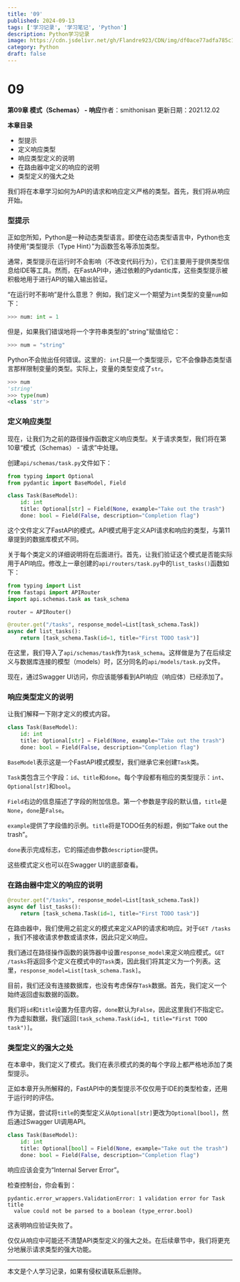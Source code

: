 ```yaml
---
title: '09'
published: 2024-09-13
tags: ['学习记录', '学习笔记', 'Python']
description: Python学习记录
image: https://cdn.jsdelivr.net/gh/Flandre923/CDN/img/df0ace77adfa785c1136c9ac01e974d3e1703f9f2b5a20f2950ae549f5c9d872.jpg
category: Python
draft: false
---
```



# 09

**第09章 模式（Schemas） - 响应**作者：smithonisan 更新日期：2021.12.02

**本章目录**

* 型提示
* 定义响应类型
* 响应类型定义的说明
* 在路由器中定义的响应的说明
* 类型定义的强大之处

我们将在本章学习如何为API的请求和响应定义严格的类型。首先，我们将从响应开始。

### 型提示

正如您所知，Python是一种动态类型语言。即使在动态类型语言中，Python也支持使用“类型提示（Type Hint）”为函数签名等添加类型。

通常，类型提示在运行时不会影响（不改变代码行为），它们主要用于提供类型信息给IDE等工具。然而，在FastAPI中，通过依赖的Pydantic库，这些类型提示被积极地用于进行API的输入输出验证。

“在运行时不影响”是什么意思？ 例如，我们定义一个期望为`int`​类型的变量`num`​如下：

```python
>>> num: int = 1
```

但是，如果我们错误地将一个字符串类型的"string"赋值给它：

```python
>>> num = "string"
```

Python不会抛出任何错误。这里的`: int`​只是一个类型提示，它不会像静态类型语言那样限制变量的类型。实际上，变量的类型变成了`str`​。

```python
>>> num
'string'
>>> type(num)
<class 'str'>
```

### 定义响应类型

现在，让我们为之前的路径操作函数定义响应类型。关于请求类型，我们将在第10章“模式（Schemas） - 请求”中处理。

创建`api/schemas/task.py`​文件如下：

```python
from typing import Optional
from pydantic import BaseModel, Field

class Task(BaseModel):
    id: int
    title: Optional[str] = Field(None, example="Take out the trash")
    done: bool = Field(False, description="Completion flag")
```

这个文件定义了FastAPI的模式。API模式用于定义API请求和响应的类型，与第11章提到的数据库模式不同。

关于每个类定义的详细说明将在后面进行。首先，让我们验证这个模式是否能实际用于API响应。修改上一章创建的`api/routers/task.py`​中的`list_tasks()`​函数如下：

```python
from typing import List
from fastapi import APIRouter
import api.schemas.task as task_schema

router = APIRouter()

@router.get("/tasks", response_model=List[task_schema.Task])
async def list_tasks():
    return [task_schema.Task(id=1, title="First TODO task")]
```

在这里，我们导入了`api/schemas/task`​作为`task_schema`​。这样做是为了在后续定义与数据库连接的模型（models）时，区分同名的`api/models/task.py`​文件。

现在，通过Swagger UI访问，你应该能够看到API响应（响应体）已经添加了。

### 响应类型定义的说明

让我们解释一下刚才定义的模式内容。

```python
class Task(BaseModel):
    id: int
    title: Optional[str] = Field(None, example="Take out the trash")
    done: bool = Field(False, description="Completion flag")
```

​`BaseModel`​表示这是一个FastAPI模式模型，我们继承它来创建`Task`​类。

​`Task`​类包含三个字段：`id`​、`title`​和`done`​。每个字段都有相应的类型提示：`int`​、`Optional[str]`​和`bool`​。

​`Field`​右边的信息描述了字段的附加信息。第一个参数是字段的默认值，`title`​是`None`​，`done`​是`False`​。

​`example`​提供了字段值的示例。`title`​将是TODO任务的标题，例如“Take out the trash”。

​`done`​表示完成标志，它的描述由参数`description`​提供。

这些模式定义也可以在Swagger UI的底部查看。

### 在路由器中定义的响应的说明

```python
@router.get("/tasks", response_model=List[task_schema.Task])
async def list_tasks():
    return [task_schema.Task(id=1, title="First TODO task")]
```

在路由器中，我们使用之前定义的模式来定义API的请求和响应。对于`GET /tasks`​，我们不接收请求参数或请求体，因此只定义响应。

我们通过在路径操作函数的装饰器中设置`response_model`​来定义响应模式。`GET /tasks`​将返回多个定义在模式中的`Task`​类，因此我们将其定义为一个列表。这里，`response_model=List[task_schema.Task]`​。

目前，我们还没有连接数据库，也没有考虑保存`Task`​数据。首先，我们定义一个始终返回虚拟数据的函数。

我们将`id`​和`title`​设置为任意内容，`done`​默认为`False`​，因此这里我们不指定它。作为虚拟数据，我们返回`[task_schema.Task(id=1, title="First TODO task")]`​。

### 类型定义的强大之处

在本章中，我们定义了模式。我们在表示模式的类的每个字段上都严格地添加了类型提示。

正如本章开头所解释的，FastAPI中的类型提示不仅仅用于IDE的类型检查，还用于运行时的评估。

作为证据，尝试将`title`​的类型定义从`Optional[str]`​更改为`Optional[bool]`​，然后通过Swagger UI调用API。

```python
class Task(BaseModel):
    id: int
    title: Optional[bool] = Field(None, example="Take out the trash")
    done: bool = Field(False, description="Completion flag")
```

响应应该会变为“Internal Server Error”。

检查控制台，你会看到：

```text
pydantic.error_wrappers.ValidationError: 1 validation error for Task
title
  value could not be parsed to a boolean (type_error.bool)
```

这表明响应验证失败了。

仅仅从响应中可能还不清楚API类型定义的强大之处。在后续章节中，我们将更充分地展示请求类型的强大功能。

---
本文是个人学习记录，如果有侵权请联系后删除。
